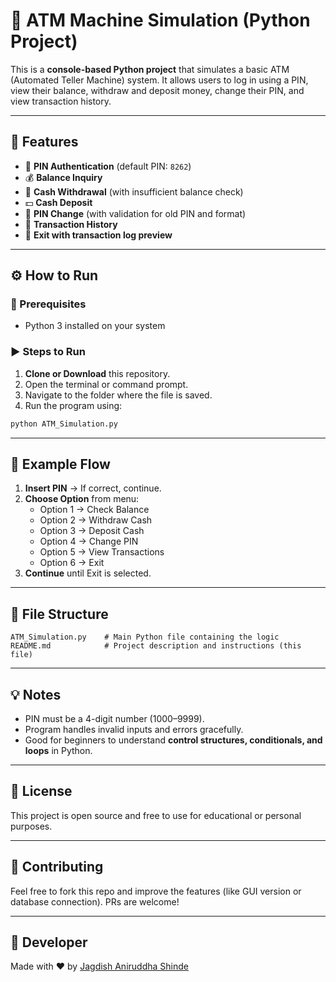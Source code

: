 
# 🏧 ATM Machine Simulation (Python Project)

This is a **console-based Python project** that simulates a basic ATM (Automated Teller Machine) system. It allows users to log in using a PIN, view their balance, withdraw and deposit money, change their PIN, and view transaction history.

---

## 📌 Features

- 🔐 **PIN Authentication** (default PIN: `8262`)
- 💰 **Balance Inquiry**
- 🏧 **Cash Withdrawal** (with insufficient balance check)
- 💵 **Cash Deposit**
- 🔄 **PIN Change** (with validation for old PIN and format)
- 🧾 **Transaction History**
- 🚪 **Exit with transaction log preview**

---

## ⚙️ How to Run

### 📁 Prerequisites
- Python 3 installed on your system

### ▶️ Steps to Run
1. **Clone or Download** this repository.
2. Open the terminal or command prompt.
3. Navigate to the folder where the file is saved.
4. Run the program using:

```bash
python ATM_Simulation.py
```

---

## 🧪 Example Flow

1. **Insert PIN** → If correct, continue.
2. **Choose Option** from menu:
    - Option 1 → Check Balance
    - Option 2 → Withdraw Cash
    - Option 3 → Deposit Cash
    - Option 4 → Change PIN
    - Option 5 → View Transactions
    - Option 6 → Exit
3. **Continue** until Exit is selected.

---

## 📂 File Structure

```
ATM_Simulation.py    # Main Python file containing the logic
README.md            # Project description and instructions (this file)
```

---

## 💡 Notes

- PIN must be a 4-digit number (1000–9999).
- Program handles invalid inputs and errors gracefully.
- Good for beginners to understand **control structures, conditionals, and loops** in Python.

---

## 📄 License

This project is open source and free to use for educational or personal purposes.

---

## 🤝 Contributing

Feel free to fork this repo and improve the features (like GUI version or database connection). PRs are welcome!

---

## 🙌 Developer

Made with ❤️ by [Jagdish Aniruddha Shinde](https://github.com/JagdishShinde2303)

